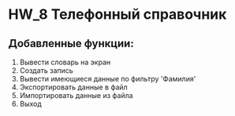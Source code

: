 # HW_8 Телефонный справочник

## Добавленные функции:

1. Вывести словарь на экран
1. Создать запись
2. Вывести имеющиеся данные по фильтру 'Фамилия'
3. Экспортировать данные в файл
4. Импортировать данные из файла
5. Выход
